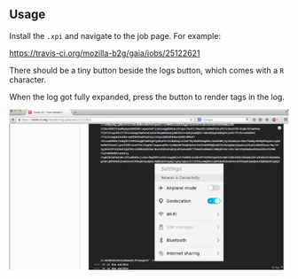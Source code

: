 ## Usage

Install the `.xpi` and navigate to the job page. For example:

  https://travis-ci.org/mozilla-b2g/gaia/jobs/25122621

There should be a tiny button beside the logs button, which comes with a `R` character.

When the log got fully expanded, press the button to render tags in the log.

![example](https://raw.githubusercontent.com/snowmantw/travis-logger-render/master/travis-logger-render.png)
